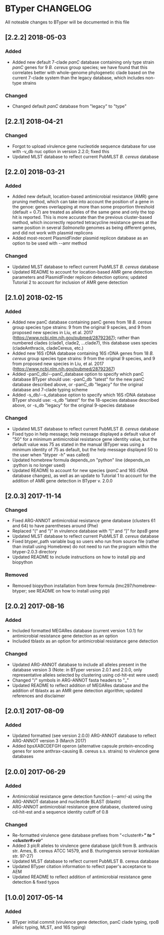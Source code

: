 # BTyper CHANGELOG

All noteable changes to BTyper will be documented in this file

## [2.2.2] 2018-05-03
### Added
- Added new default 7-clade *panC* database containing only type strain *panC* genes for 9 *B. cereus* group species; we have found that this correlates better with whole-genome phylogenetic clade based on the current 7-clade system than the legacy database, which includes non-type strains

### Changed
- Changed default *panC* database from "legacy" to "type"

## [2.2.1] 2018-04-21
### Changed
- Forgot to upload virulence gene nucleotide sequence database for use with -v_db nuc option in version 2.2.0; fixed this
- Updated MLST database to reflect current PubMLST *B. cereus* database

## [2.2.0] 2018-03-21
### Added
- Added new default, location-based antimicrobial resistance (AMR) gene pruning method, which can take into account the position of a gene in the genoe: genes overlapping at more than some proportion threshold (default = 0.7) are treated as alleles of the same gene and only the top hit is reported. This is more accurate than the previous cluster-based method, which incorrectly reported tetracycline resistance genes at the same position in several *Salmonella* genomes as being different genes, and did not work with plasmid replicons
- Added most-recent PlasmidFinder plasmid replicon database as an option to be used with --amr method

### Changed
- Updated MLST database to reflect current PubMLST *B. cereus* database
- Updated README to account for location-based AMR gene detection parameters and PlasmidFinder replicon detection options; updated Tutorial 2 to account for inclusion of AMR gene detection

## [2.1.0] 2018-02-15
### Added
- Added new panC database containing panC genes from 18 *B. cereus* group species type strains: 9 from the original 9 species, and 9 from proposed new species in Liu, et al. 2017 (https://www.ncbi.nlm.nih.gov/pubmed/28792367); rather than numbered clades (clade1, clade2, ...clade7), this database uses species (cladeAnthracis, cladeCereus, etc.)
- Added new 16S rDNA database containing 16S rDNA genes from 18 *B. cereus* group species type strains: 9 from the original 9 species, and 9 from proposed new species in Liu, et al. 2017 (https://www.ncbi.nlm.nih.gov/pubmed/28792367)
- Added -panC_db/--panC_database option to specify which panC database BTyper should use: -panC_db "latest" for the new panC database described above, or -panC_db "legacy" for the original database and 7-clade typing scheme
- Added -s_db/--s_database option to specify which 16S rDNA database BTyper should use: -s_db "latest" for the 18-species database described above, or -s_db "legacy" for the original 9-species database

### Changed
- Updated MLST database to reflect current PubMLST *B. cereus* database
- Fixed typo in help message; help message displayed a default value of "50" for a minimum antimicrobial resistance gene identity value, but the default value was 75 as stated in the manual (BTyper was using a minimum identity of 75 as default, but the help message displayed 50 to the user when "btyper -h" was called)
- Updated homebrew formula depends_on "python" line (depends_on :python is no longer used)
- Updated README to account for new species (*panC* and 16S rDNA database changes), as well as an update to Tutorial 1 to account for the addition of AMR gene detection in BTyper v. 2.0.0

## [2.0.3] 2017-11-14

### Changed
- Fixed ARG-ANNOT antimicrobial resistance gene database (clusters 61 and 64) to have parentheses around (Phe)
- Replaced “(“ and “)” in virulence database with “[“ and “]” for *bpsB* gene
- Updated MLST database to reflect current PubMLST *B. cereus* database
- Fixed btyper_path variable bug so users who run from source file (rather than install using Homebrew) do not need to run the program within the btyper-2.0.3 directory
- Updated README to include instructions on how to install pip and biopython

### Removed
- Removed biopython installation from brew formula (lmc297/homebrew-btyper; see README on how to install using pip)

## [2.0.2] 2017-08-16

### Added
- Included formatted MEGARes database (current version 1.0.1) for antimicrobial resistance gene detection as an option
- Included tblastx as an option for antimicrobial resistance gene detection

### Changed
- Updated ARG-ANNOT database to include all alleles present in the database version 3 (Note: in BTyper version 2.0.1 and 2.0.0, only representative alleles selected by clustering using cd-hit-est were used)
- Changed "/" symbols in ARG-ANNOT fasta headers to "_"
- Updated README to reflect addition of MEGARes database and the addition of tblastx as an AMR gene detection algorithm; updated references and disclaimer

## [2.0.1] 2017-08-09

### Added
- Updated formatted (see version 2.0.0) ARG-ANNOT database to reflect ARG-ANNOT version 3 (March 2017)
- Added bpsXABCDEFGH operon (alternative capsule protein-encoding genes for some anthrax-causing B. cereus s.s. strains) to virulence gene databases

## [2.0.0] 2017-06-29

### Added
- Antimicrobial resistance gene detection function (--amr/-a) using the ARG-ANNOT database and nucleotide BLAST (blastn)
- ARG-ANNOT antimicrobial resistance gene database, clustered using cd-hit-est and a sequence identity cutoff of 0.8

### Changed
- Re-formatted virulence gene database prefixes from "<cluster#>___" to "<cluster#>vir___"
- Added 3 plcR alleles to virulence gene database (plcR from B. anthracis str. Ames, B. cereus ATCC 14579, and B. thuringiensis serovar konkukian str. 97-27)
- Updated MLST database to reflect current PubMLST B. cereus database
- Updated BTyper citation information to reflect paper's acceptance to AEM
- Updated README to reflect addition of antimicrobial resistance gene detection & fixed typos

## [1.0.0] 2017-05-14

### Added
- BTyper initial commit (virulence gene detection, panC clade typing, rpoB allelic typing, MLST, and 16S typing)
